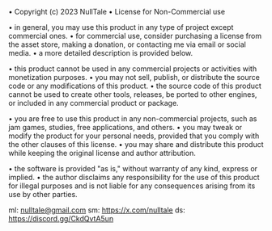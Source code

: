 • Copyright (c) 2023 NullTale
• License for Non-Commercial use

• in general, you may use this product in any type of project except commercial ones.
• for commercial use, consider purchasing a license from the asset store, making a donation, or contacting me via email or social media.
• a more detailed description is provided below.

• this product cannot be used in any commercial projects or activities with monetization purposes.
• you may not sell, publish, or distribute the source code or any modifications of this product.
• the source code of this product cannot be used to create other tools, releases, be ported to other engines, or included in any commercial product or package.

• you are free to use this product in any non-commercial projects, such as jam games, studies, free applications, and others.
• you may tweak or modify the product for your personal needs, provided that you comply with the other clauses of this license.
• you may share and distribute this product while keeping the original license and author attribution.

• the software is provided "as is," without warranty of any kind, express or implied.
• the author disclaims any responsibility for the use of this product for illegal purposes and is not liable for any consequences arising from its use by other parties.

ml: nulltale@gmail.com
sm: https://x.com/nulltale
ds: https://discord.gg/CkdQvtA5un
